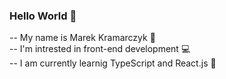 ### Hello World :wave:
-- My name is Marek Kramarczyk :pencil: <br>
-- I'm intrested in front-end development :computer: <br>
-- I am currently learnig TypeScript and React.js :blue_book: <br>

